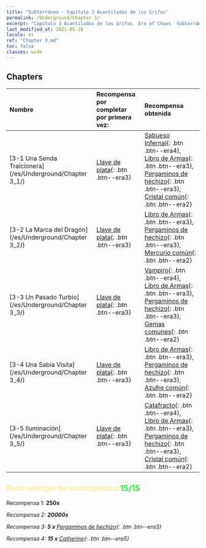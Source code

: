 ```yaml
---
title: "Subterráneo - Capítulo 3 Acantilados de los Grifos"
permalink: /Underground/Chapter 3/
excerpt: "Capítulo 3 Acantilados de los Grifos. Era of Chaos  Subterráneo - Capítulo 3. Acantilados de los Grifos"
last_modified_at: 2021-05-28
locale: es
ref: "Chapter 3.md"
toc: false
classes: wide
---
```


## Chapters

  | Nombre |  Recompensa por completar por primera vez: | Recompensa obtenida |
  |:------------|:------------|:------------| 
  | [3-1 Una Senda Traicionera](/es/Underground/Chapter 3_1/) | [Llave de plata](/ItemsES/con_693/){: .btn .btn--era3} | [Sabueso Infernal](/ItemsES/unt_228/){: .btn .btn--era4}, [Libro de Armas](/ItemsES/mat_18/){: .btn .btn--era3}, [Pergaminos de hechizo](/ItemsES/con_694/){: .btn .btn--era3}, [Cristal común](/ItemsES/mat_11/){: .btn .btn--era2} |
  | [3-2 La Marca del Dragón](/es/Underground/Chapter 3_2/) | [Llave de plata](/ItemsES/con_693/){: .btn .btn--era3} | [Libro de Armas](/ItemsES/mat_18/){: .btn .btn--era3}, [Pergaminos de hechizo](/ItemsES/con_694/){: .btn .btn--era3}, [Mercurio común](/ItemsES/mat_8/){: .btn .btn--era2} |
  | [3-3 Un Pasado Turbio](/es/Underground/Chapter 3_3/) | [Llave de plata](/ItemsES/con_693/){: .btn .btn--era3} | [Vampiro](/ItemsES/unt_211/){: .btn .btn--era4}, [Libro de Armas](/ItemsES/mat_18/){: .btn .btn--era3}, [Pergaminos de hechizo](/ItemsES/con_694/){: .btn .btn--era3}, [Gemas comunes](/ItemsES/mat_10/){: .btn .btn--era2} |
  | [3-4 Una Sabia Visita](/es/Underground/Chapter 3_4/) | [Llave de plata](/ItemsES/con_693/){: .btn .btn--era3} | [Libro de Armas](/ItemsES/mat_18/){: .btn .btn--era3}, [Pergaminos de hechizo](/ItemsES/con_694/){: .btn .btn--era3}, [Azufre común](/ItemsES/mat_9/){: .btn .btn--era2} |
  | [3-5 Iluminación](/es/Underground/Chapter 3_5/) | [Llave de plata](/ItemsES/con_693/){: .btn .btn--era3} | [Catafracto](/ItemsES/unt_195/){: .btn .btn--era4}, [Libro de Armas](/ItemsES/mat_18/){: .btn .btn--era3}, [Pergaminos de hechizo](/ItemsES/con_694/){: .btn .btn--era3}, [Cristal común](/ItemsES/mat_11/){: .btn .btn--era2} |


## <span style="color: #ffeea0">Para recoger tu recompensa:</span><span style="color: #27f73a">15/15</span>

 Recompensa 1:  **250x** <i class="fas fa-gem"/>

 Recompensa 2:  **20000x** <i class="fas fa-coins"/>

 Recompensa 3: **5 x** [Pergaminos de hechizo](/ItemsES/con_694/){: .btn .btn--era3}

 Recompensa 4: **15 x** [Catherine](/ItemsES/her_361/){: .btn .btn--era5}

